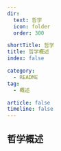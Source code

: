```yaml
---
dir:
  text: 哲学
  icon: folder
  order: 300

shortTitle: 哲学
title: 哲学概述
index: false

category: 
  - README
tag:
  - 概述

article: false
timeline: false
---
```


## 哲学概述